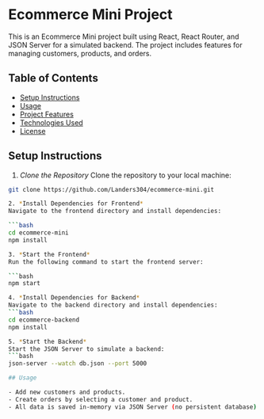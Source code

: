 # Ecommerce Mini Project

This is an Ecommerce Mini project built using React, React Router, and JSON Server for a simulated backend. The project includes features for managing customers, products, and orders.

## Table of Contents

- [Setup Instructions](#setup-instructions)
- [Usage](#usage)
- [Project Features](#project-features)
- [Technologies Used](#technologies-used)
- [License](#license)

## Setup Instructions ##

1. *Clone the Repository*
Clone the repository to your local machine:
```bash
git clone https://github.com/Landers304/ecommerce-mini.git

2. *Install Dependencies for Frontend*
Navigate to the frontend directory and install dependencies:

```bash
cd ecommerce-mini
npm install

3. *Start the Frontend* 
Run the following command to start the frontend server:

```bash
npm start

4. *Install Dependencies for Backend* 
Navigate to the backend directory and install dependencies:
```bash
cd ecommerce-backend
npm install

5. *Start the Backend*
Start the JSON Server to simulate a backend:
```bash
json-server --watch db.json --port 5000

## Usage

- Add new customers and products.
- Create orders by selecting a customer and product.
- All data is saved in-memory via JSON Server (no persistent database).
